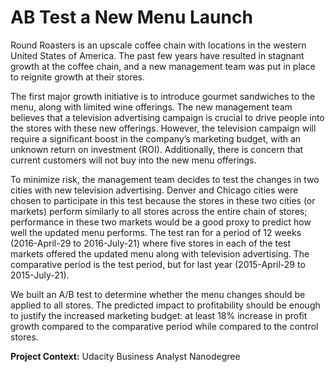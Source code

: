 # AB Test a New Menu Launch

Round Roasters is an upscale coffee chain with locations in the western United States of America. The past few years have resulted in stagnant growth at the coffee chain, and a new management team was put in place to reignite growth at their stores. 

The first major growth initiative is to introduce gourmet sandwiches to the menu, along with limited wine offerings. The new management team believes that a television advertising campaign is crucial to drive people into the stores with these new offerings. 
However, the television campaign will require a significant boost in the company’s marketing budget, with an unknown return on investment (ROI). Additionally, there is concern that current customers will not buy into the new menu offerings. 

To minimize risk, the management team decides to test the changes in two cities with new television advertising. Denver and Chicago cities were chosen to participate in this test because the stores in these two cities (or markets) perform similarly to all stores across the entire chain of stores; performance in these two markets would be a good proxy to predict how well the updated menu performs. 
The test ran for a period of 12 weeks (2016-April-29 to 2016-July-21) where five stores in each of the test markets offered the updated menu along with television advertising. 
The comparative period is the test period, but for last year (2015-April-29 to 2015-July-21). 

We built an A/B test to determine whether the menu changes should be applied to all stores. The predicted impact to profitability should be enough to justify the increased marketing budget: at least 18% increase in profit growth compared to the comparative period while compared to the control stores.

**Project Context:** Udacity Business Analyst Nanodegree
